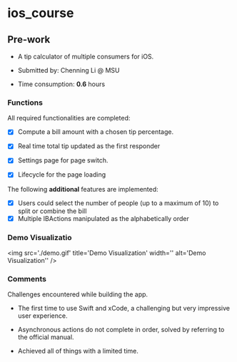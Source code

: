 # ios_course

## Pre-work

- A tip calculator of multiple consumers for iOS.

- Submitted by: Chenning Li @ MSU

- Time consumption: **0.6** hours

### Functions

All required functionalities are completed:

* [X] Compute a bill amount with a chosen tip percentage.
* [X] Real time total tip updated as the first responder
* [X] Settings page for page switch.
* [X] Lifecycle for the page loading


The following **additional** features are implemented:

- [X] Users could select the number of people (up to a maximum of 10) to split or combine the bill
- [X] Multiple IBActions manipulated as the alphabetically order

### Demo Visualizatio


<img src='./demo.gif' title='Demo Visualization' width='' alt='Demo Visualization'' />


### Comments

Challenges encountered while building the app.

* The first time to use Swift and xCode, a challenging but very impressive user experience.

* Asynchronous actions do not complete in order, solved by referring to the official manual.

* Achieved all of things with a limited time.
